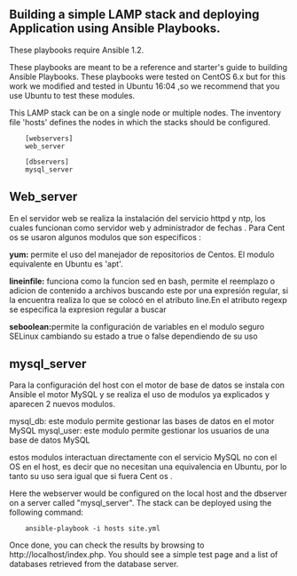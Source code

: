 Building a simple LAMP stack and deploying Application using Ansible Playbooks.
-------------------------------------------

These playbooks require Ansible 1.2.

These playbooks are meant to be a reference and starter's guide to building
Ansible Playbooks. These playbooks were tested on CentOS 6.x but for this work we modified and tested in Ubuntu 16:04 ,so we recommend
that you use Ubuntu  to test these modules.

This LAMP stack can be on a single node or multiple nodes. The inventory file
'hosts' defines the nodes in which the stacks should be configured.

        [webservers]
        web_server

        [dbservers]
        mysql_server
        
        
        
<h2>Web_server</h2>
En el servidor web se realiza la instalación del servicio httpd y ntp, los cuales funcionan como servidor web y administrador de fechas . Para Cent os se usaron algunos modulos que son especificos :

<b>yum:</b> permite el uso del manejador de repositorios de Centos. El modulo equivalente en Ubuntu es 'apt'.

<b>lineinfile:</b> funciona como la funcion sed en bash, permite el reemplazo o adicion de contenido a archivos buscando este por una expresión regular, si la encuentra realiza lo que se colocó en el atributo line.En el atributo regexp se especifica la expresion regular a buscar

<b>seboolean:</b>permite la configuración de variables en el modulo seguro SELinux cambiando su estado a true o false dependiendo de su uso

<h2>mysql_server</h2>

Para la configuración del host con el motor de base de datos se instala con Ansible el motor MySQL y se realiza el uso de modulos ya explicados y aparecen 2 nuevos modulos.

mysql_db: este modulo permite gestionar las bases de datos en el motor MySQL
mysql_user: este modulo permite gestionar los usuarios de una base de datos MySQL

estos modulos  interactuan directamente con el servicio MySQL no con el OS en el host, es decir que no necesitan una equivalencia en Ubuntu, por lo tanto su uso sera igual que si fuera Cent os .


Here the webserver would be configured on the local host and the dbserver on a
server called "mysql_server". The stack can be deployed using the following
command:

        ansible-playbook -i hosts site.yml

Once done, you can check the results by browsing to http://localhost/index.php.
You should see a simple test page and a list of databases retrieved from the
database server.
